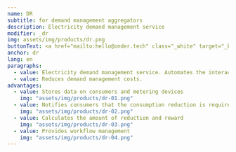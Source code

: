 ```yaml
---
name: DR
subtitle: for demand management aggregators
description: Electricity demand management service
modifier: _dr
img: assets/img/products/dr.png
buttonText: <a href="mailto:hello@onder.tech" class="_white" target="_blank">Request a demo</a>
anchor: dr
lang: en
paragraphs:
  - value: Electricity demand management service. Automates the interaction between the System Operator, aggregator and electricity consumers.
  - value: Reduces demand management costs.
advantages:
  - value: Stores data on consumers and metering devices
    img: "assets/img/products/dr-01.png"
  - value: Notifies consumers that the consumption reduction is required
    img: "assets/img/products/dr-02.png"
  - value: Calculates the amount of reduction and reward
    img: "assets/img/products/dr-03.png"
  - value: Provides workflow management
    img: "assets/img/products/dr-04.png"
---
```

